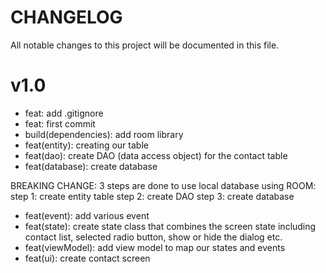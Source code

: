 # CHANGELOG

All notable changes to this project will be documented in this file.

# v1.0

- feat: add .gitignore
- feat: first commit
- build(dependencies): add room library
- feat(entity): creating our table
- feat(dao): create DAO (data access object) for the contact table
- feat(database): create database

BREAKING CHANGE: 3 steps are done to use local database using ROOM:
step 1: create entity table
step 2: create DAO
step 3: create database

- feat(event): add various event
- feat(state): create state class that combines the screen state including contact list, selected
  radio button, show or hide the dialog etc.
- feat(viewModel): add view model to map our states and events
- feat(ui): create contact screen